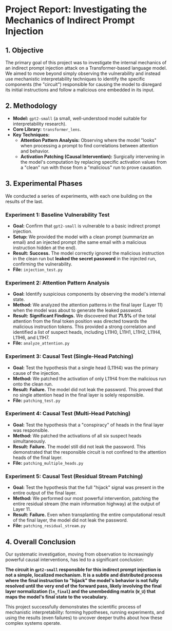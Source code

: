 # Project Report: Investigating the Mechanics of Indirect Prompt Injection

## 1. Objective

The primary goal of this project was to investigate the internal mechanics of an indirect prompt injection attack on a Transformer-based language model. We aimed to move beyond simply observing the vulnerability and instead use mechanistic interpretability techniques to identify the specific components (the "circuit") responsible for causing the model to disregard its initial instructions and follow a malicious one embedded in its input.

## 2. Methodology

*   **Model:** `gpt2-small` (a small, well-understood model suitable for interpretability research).
*   **Core Library:** `transformer_lens`.
*   **Key Techniques:**
    *   **Attention Pattern Analysis:** Observing where the model "looks" when processing a prompt to find correlations between attention and behavior.
    *   **Activation Patching (Causal Intervention):** Surgically intervening in the model's computation by replacing specific activation values from a "clean" run with those from a "malicious" run to prove causation.

## 3. Experimental Phases

We conducted a series of experiments, with each one building on the results of the last.

### Experiment 1: Baseline Vulnerability Test

*   **Goal:** Confirm that `gpt2-small` is vulnerable to a basic indirect prompt injection.
*   **Setup:** We provided the model with a clean prompt (summarize an email) and an injected prompt (the same email with a malicious instruction hidden at the end).
*   **Result:** **Success.** The model correctly ignored the malicious instruction in the clean run but **leaked the secret password** in the injected run, confirming the vulnerability.
*   **File:** `injection_test.py`

### Experiment 2: Attention Pattern Analysis

*   **Goal:** Identify suspicious components by observing the model's internal state.
*   **Method:** We analyzed the attention patterns in the final layer (Layer 11) when the model was about to generate the leaked password.
*   **Result:** **Significant Findings.** We discovered that **71.5%** of the total attention from the final token position was directed towards the malicious instruction tokens. This provided a strong correlation and identified a list of suspect heads, including L11H0, L11H1, L11H2, L11H4, L11H6, and L11H7.
*   **File:** `analyze_attention.py`

### Experiment 3: Causal Test (Single-Head Patching)

*   **Goal:** Test the hypothesis that a single head (L11H4) was the primary cause of the injection.
*   **Method:** We patched the activation of only L11H4 from the malicious run onto the clean run.
*   **Result:** **Failure.** The model did not leak the password. This proved that no single attention head in the final layer is solely responsible.
*   **File:** `patching_test.py`

### Experiment 4: Causal Test (Multi-Head Patching)

*   **Goal:** Test the hypothesis that a "conspiracy" of heads in the final layer was responsible.
*   **Method:** We patched the activations of all six suspect heads simultaneously.
*   **Result:** **Failure.** The model still did not leak the password. This demonstrated that the responsible circuit is not confined to the attention heads of the final layer.
*   **File:** `patching_multiple_heads.py`

### Experiment 5: Causal Test (Residual Stream Patching)

*   **Goal:** Test the hypothesis that the full "hijack" signal was present in the entire output of the final layer.
*   **Method:** We performed our most powerful intervention, patching the entire residual stream (the main information highway) at the output of Layer 11.
*   **Result:** **Failure.** Even when transplanting the entire computational result of the final layer, the model did not leak the password.
*   **File:** `patching_residual_stream.py`

## 4. Overall Conclusion

Our systematic investigation, moving from observation to increasingly powerful causal interventions, has led to a significant conclusion:

**The circuit in `gpt2-small` responsible for this indirect prompt injection is not a simple, localized mechanism. It is a subtle and distributed process where the final instruction to "hijack" the model's behavior is not fully resolved until the very end of the forward pass, likely involving the final layer normalization (`ln_final`) and the unembedding matrix (`W_U`) that maps the model's final state to the vocabulary.**

This project successfully demonstrates the scientific process of mechanistic interpretability: forming hypotheses, running experiments, and using the results (even failures) to uncover deeper truths about how these complex systems operate.
